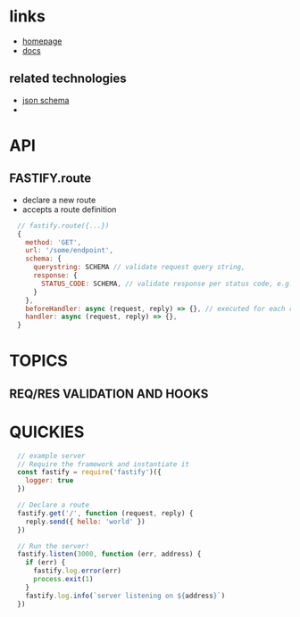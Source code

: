 # links
  - [homepage](https://www.fastify.io/)
  - [docs](https://www.fastify.io/docs/)

## related technologies
  - [json schema](https://json-schema.org/)
  -

# API
## FASTIFY.route
  - declare a new route
  - accepts a route definition
```js
  // fastify.route({...})
  {
    method: 'GET',
    url: '/some/endpoint',
    schema: {
      querystring: SCHEMA // validate request query string,
      response: {
        STATUS_CODE: SCHEMA, // validate response per status code, e.g. 200
      }
    },
    beforeHandler: async (request, reply) => {}, // executed for each request pre-handler
    handler: async (request, reply) => {},
  }
```
# TOPICS
## REQ/RES VALIDATION AND HOOKS




# QUICKIES
```js
  // example server
  // Require the framework and instantiate it
  const fastify = require('fastify')({
    logger: true
  })

  // Declare a route
  fastify.get('/', function (request, reply) {
    reply.send({ hello: 'world' })
  })

  // Run the server!
  fastify.listen(3000, function (err, address) {
    if (err) {
      fastify.log.error(err)
      process.exit(1)
    }
    fastify.log.info(`server listening on ${address}`)
  })

```